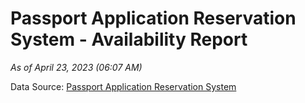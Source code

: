 # Passport Application Reservation System - Availability Report

*As of April 23, 2023 (06:07 AM)*

Data Source: [Passport Application Reservation System](https://eservices.immigration.gov.lk:8443/appointment/pages/reservationApplication.xhtml)